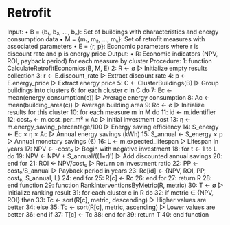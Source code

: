 # Retrofit
Input:
• B = {b₁, b₂, ..., bₙ}: Set of buildings with characteristics and energy consumption data
• M = {m₁, m₂, ..., mₖ}: Set of retrofit measures with associated parameters
• E = {r, p}: Economic parameters where r is discount rate and p is energy price
Output:
• R: Economic indicators (NPV, ROI, payback period) for each measure by cluster
Procedure:
1:	function CalculateRetrofitEconomics(B, M, E)
2:	R ← ∅ ▷ Initialize empty results collection
3:	r ← E.discount_rate ▷ Extract discount rate
4:	p ← E.energy_price ▷ Extract energy price
5:	C ← ClusterBuildings(B) ▷ Group buildings into clusters
6:	for each cluster c in C do
7:	Ec ← mean(energy_consumption(c)) ▷ Average energy consumption
8:	Ac ← mean(building_area(c)) ▷ Average building area
9:	Rc ← ∅ ▷ Initialize results for this cluster
10:	for each measure m in M do
11:	id ← m.identifier
12:	cost₀ ← m.cost_per_m² × Ac ▷ Initial investment cost
13:	η ← m.energy_saving_percentage/100 ▷ Energy saving efficiency
14:	S_energy ← Ec × η × Ac ▷ Annual energy savings (kWh)
15:	S_annual ← S_energy × p ▷ Annual monetary savings (€)
16:	L ← m.expected_lifespan ▷ Lifespan in years
17:	NPV ← -cost₀ ▷ Begin with negative investment
18:	for t ← 1 to L do
19:	NPV ← NPV + S_annual/((1+r)ᵗ) ▷ Add discounted annual savings
20:	end for
21:	ROI ← NPV/cost₀ ▷ Return on investment ratio
22:	PP ← cost₀/S_annual ▷ Payback period in years
23:	Rc[id] ← {NPV, ROI, PP, cost₀, S_annual, L}
24:	end for
25:	R[c] ← Rc
26:	end for
27:	return R
28:	end function
29:	function RankInterventionsByMetric(R, metric)
30:	T ← ∅ ▷ Initialize ranking result
31:	for each cluster c in R do
32:	if metric ∈ {NPV, ROI} then
33:	Tc ← sort(R[c], metric, descending) ▷ Higher values are better
34:	else
35:	Tc ← sort(R[c], metric, ascending) ▷ Lower values are better
36:	end if
37:	T[c] ← Tc
38:	end for
39:	return T
40:	end function
